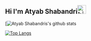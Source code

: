 ## Hi I'm Atyab Shabandri<img src="https://user-images.githubusercontent.com/1303154/88677602-1635ba80-d120-11ea-84d8-d263ba5fc3c0.gif" width="28px" alt="hi">



[![Atyab Shabandris's github stats](https://github-readme-stats.vercel.app/api?username=atyabshabandri&count_private=true&hide=contribs,prs)

[![Top Langs](https://github-readme-stats.vercel.app/api/top-langs/?username=atyabshabandri)](https://github.com/anuraghazra/github-readme-stats)




